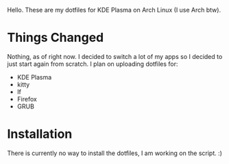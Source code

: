 Hello. These are my dotfiles for KDE Plasma on Arch Linux (I use Arch btw).
# Things Changed
Nothing, as of right now. I decided to switch a lot of my apps so I decided to just start again from scratch. I plan on uploading dotfiles for:
* KDE Plasma
* kitty
* lf
* Firefox
* GRUB

# Installation
There is currently no way to install the dotfiles, I am working on the script. :)
